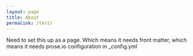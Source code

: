 ```yaml
---
layout: page
title: About
permalink: /test/
---
```


Need to set this up as a page. Which means it needs front matter, which means it needs
prose.io configuration in _config.yml